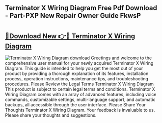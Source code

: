 ## Terminator X Wiring Diagram Free Pdf Download - Part-PXP New Repair Owner Guide FkwsP

# <h2><a href="http://dfubvzr.blite.top/?on=Terminator+X+Wiring+Diagram">🔗Download New 👉🔴 Terminator X Wiring Diagram</a></h2>

[![Terminator X Wiring Diagram download](https://i.imgur.com/lujVjoI.png)](http://dfubvzr.blite.top/?on=Terminator+X+Wiring+Diagram)
Greetings and welcome to the comprehensive user manual for your newly acquired Terminator X Wiring Diagram. This guide is intended to help you get the most out of your product by providing a thorough explanation of its features, installation process, operation instructions, maintenance tips, and troubleshooting procedures. Please Review the Legal Terms Terminator X Wiring Diagram This product is subject to certain legal terms and conditions. Terminator X Wiring Diagram comes with an array of advanced features, including voice commands, customizable settings, multi-language support, and automatic backups, all accessible through the user interface. Please Share Your Thoughts Terminator X Wiring Diagram. Your feedback is invaluable to us. Please share your thoughts and suggestions.
